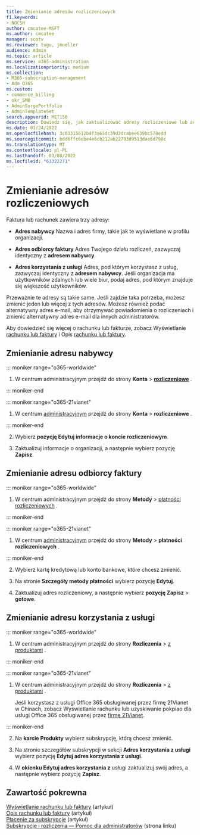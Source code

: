 ```yaml
---
title: Zmienianie adresów rozliczeniowych
f1.keywords:
- NOCSH
author: cmcatee-MSFT
ms.author: cmcatee
manager: scotv
ms.reviewer: tugu, jmueller
audience: Admin
ms.topic: article
ms.service: o365-administration
ms.localizationpriority: medium
ms.collection:
- M365-subscription-management
- Adm_O365
ms.custom:
- commerce_billing
- okr_SMB
- AdminSurgePortfolio
- AdminTemplateSet
search.appverid: MET150
description: Dowiedz się, jak zaktualizować adresy rozliczeniowe lub adres e-mail używany do odbierania powiadomień o rozliczeniach dla Microsoft 365 dla firm.
ms.date: 01/24/2022
ms.openlocfilehash: 3c03315612b4f3a65dc39d2dcabee639bc578edd
ms.sourcegitcommit: bdd6ffc6ebe4e6cb212ab22793d9513dae6d798c
ms.translationtype: MT
ms.contentlocale: pl-PL
ms.lasthandoff: 03/08/2022
ms.locfileid: "63322271"
---
```

# <a name="change-your-billing-addresses"></a>Zmienianie adresów rozliczeniowych

Faktura lub rachunek zawiera trzy adresy:
  
- **Adres nabywcy** Nazwa i adres firmy, takie jak te wyświetlane w profilu organizacji.

- **Adres odbiorcy faktury** Adres Twojego działu rozliczeń, zazwyczaj identyczny z **adresem nabywcy**.

- **Adres korzystania z usługi** Adres, pod którym korzystasz z usług, zazwyczaj identyczny z **adresem nabywcy**. Jeśli organizacja ma użytkowników zdalnych lub wiele biur, podaj adres, pod którym znajduje się większość użytkowników.

Przeważnie te adresy są takie same. Jeśli zajdzie taka potrzeba, możesz zmienić jeden lub więcej z tych adresów. Możesz również podać alternatywny adres e-mail, aby otrzymywać powiadomienia o rozliczeniach i zmienić alternatywny adres e-mail dla innych administratorów.

Aby dowiedzieć się więcej o rachunku lub fakturze, zobacz Wyświetlanie [rachunku lub faktury](view-your-bill-or-invoice.md) i Opis [rachunku lub faktury](understand-your-invoice2.md).

## <a name="change-your-sold-to-address"></a>Zmienianie adresu nabywcy

::: moniker range="o365-worldwide"

1. W centrum administracyjnym przejdź do strony **Konta** \> <a href="https://go.microsoft.com/fwlink/p/?linkid=2084771" target="_blank">**rozliczeniowe**</a> .

::: moniker-end

::: moniker range="o365-21vianet"

1. W centrum <a href="https://go.microsoft.com/fwlink/p/?linkid=850627" target="_blank">administracyjnym</a> przejdź do strony **Konta** > **rozliczeniowe** .

::: moniker-end

2. Wybierz **pozycję Edytuj informacje o koncie rozliczeniowym**.

3. Zaktualizuj informacje o organizacji, a następnie wybierz pozycję **Zapisz**.
  
## <a name="change-your-bill-to-address"></a>Zmienianie adresu odbiorcy faktury

::: moniker range="o365-worldwide"

1. W centrum administracyjnym przejdź do strony **Metody** \> <a href="https://go.microsoft.com/fwlink/p/?linkid=2018806" target="_blank">płatności rozliczeniowych</a> .

::: moniker-end

::: moniker range="o365-21vianet"

1. W centrum <a href="https://go.microsoft.com/fwlink/p/?linkid=850627" target="_blank">administracyjnym</a> przejdź do strony **Metody** > **płatności rozliczeniowych** .

::: moniker-end

2. Wybierz kartę kredytową lub konto bankowe, które chcesz zmienić.

3. Na stronie **Szczegóły metody płatności** wybierz pozycję **Edytuj**.

4. Zaktualizuj adres rozliczeniowy, a następnie wybierz **pozycję Zapisz** \> **gotowe**.

## <a name="change-your-service-usage-address"></a>Zmienianie adresu korzystania z usługi

::: moniker range="o365-worldwide"

1. W centrum administracyjnym przejdź do strony **Rozliczenia** \> <a href="https://go.microsoft.com/fwlink/p/?linkid=842054" target="_blank">z produktami</a> .

::: moniker-end

::: moniker range="o365-21vianet"

1. W centrum administracyjnym przejdź do strony **Rozliczenia** \> <a href="https://go.microsoft.com/fwlink/p/?linkid=850626" target="_blank">z produktami</a> .

    Jeśli korzystasz z usługi Office 365 obsługiwanej przez firmę 21Vianet w Chinach, zobacz Wyświetlanie rachunku lub uzyskiwanie pokpiao dla usługi Office 365 obsługiwanej przez [firmę 21Vianet](../../admin/services-in-china/view-your-bill-or-get-a-fapiao.md).

::: moniker-end

2. Na **karcie Produkty** wybierz subskrypcję, którą chcesz zmienić.

3. Na stronie szczegółów subskrypcji w sekcji **Adres korzystania z usługi** wybierz pozycję **Edytuj adres korzystania z usługi**.

4. W **okienku Edytuj adres korzystania z** usługi zaktualizuj swój adres, a następnie wybierz pozycję **Zapisz**.


## <a name="related-content"></a>Zawartość pokrewna

[Wyświetlanie rachunku lub faktury](view-your-bill-or-invoice.md) (artykuł)\
[Opis rachunku lub faktury](understand-your-invoice2.md) (artykuł)\
[Płacenie za subskrypcję](pay-for-your-subscription.md) (artykuł)\
[Subskrypcje i rozliczenia — Pomoc dla administratorów](../index.yml) (strona linku)
